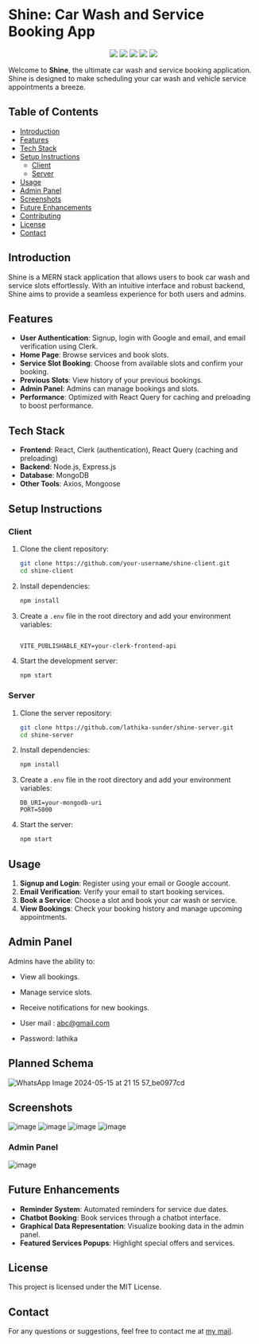 
# Shine: Car Wash and Service Booking App
<p align="center">
<img src="https://img.shields.io/badge/react-%2320232a.svg?style=for-the-badge&logo=react&logoColor=%2361DAFB">
<img src="https://img.shields.io/badge/-React%20Query-FF4154?style=for-the-badge&logo=react%20query&logoColor=white">
<img src="https://img.shields.io/badge/MongoDB-%234ea94b.svg?style=for-the-badge&logo=mongodb&logoColor=white">
<img src="https://img.shields.io/badge/express.js-%23404d59.svg?style=for-the-badge&logo=express&logoColor=%2361DAFB">
<img src="https://img.shields.io/badge/node.js-6DA55F?style=for-the-badge&logo=node.js&logoColor=white">
</p>

Welcome to **Shine**, the ultimate car wash and service booking application. Shine is designed to make scheduling your car wash and vehicle service appointments a breeze.

## Table of Contents

- [Introduction](#introduction)
- [Features](#features)
- [Tech Stack](#tech-stack)
- [Setup Instructions](#setup-instructions)
  - [Client](#client)
  - [Server](#server)
- [Usage](#usage)
- [Admin Panel](#admin-panel)
- [Screenshots](#screenshots)
- [Future Enhancements](#future-enhancements)
- [Contributing](#contributing)
- [License](#license)
- [Contact](#contact)

## Introduction

Shine is a MERN stack application that allows users to book car wash and service slots effortlessly. With an intuitive interface and robust backend, Shine aims to provide a seamless experience for both users and admins.

## Features

- **User Authentication**: Signup, login with Google and email, and email verification using Clerk.
- **Home Page**: Browse services and book slots.
- **Service Slot Booking**: Choose from available slots and confirm your booking.
- **Previous Slots**: View history of your previous bookings.
- **Admin Panel**: Admins can manage bookings and slots.
- **Performance**: Optimized with React Query for caching and preloading to boost performance.

## Tech Stack

- **Frontend**: React, Clerk (authentication), React Query (caching and preloading)
- **Backend**: Node.js, Express.js
- **Database**: MongoDB
- **Other Tools**: Axios, Mongoose

## Setup Instructions

### Client

1. Clone the client repository:
    ```sh
    git clone https://github.com/your-username/shine-client.git
    cd shine-client
    ```

2. Install dependencies:
    ```sh
    npm install
    ```

3. Create a `.env` file in the root directory and add your environment variables:
    ```env
    
    VITE_PUBLISHABLE_KEY=your-clerk-frontend-api
    ```

4. Start the development server:
    ```sh
    npm start
    ```

### Server

1. Clone the server repository:
    ```sh
    git clone https://github.com/lathika-sunder/shine-server.git
    cd shine-server
    ```

2. Install dependencies:
    ```sh
    npm install
    ```

3. Create a `.env` file in the root directory and add your environment variables:
    ```env
    DB_URI=your-mongodb-uri
    PORT=5000
    ```

4. Start the server:
    ```sh
    npm start
    ```

## Usage

1. **Signup and Login**: Register using your email or Google account.
2. **Email Verification**: Verify your email to start booking services.
3. **Book a Service**: Choose a slot and book your car wash or service.
4. **View Bookings**: Check your booking history and manage upcoming appointments.

## Admin Panel

Admins have the ability to:
- View all bookings.
- Manage service slots.
- Receive notifications for new bookings.

- User mail : abc@gmail.com
- Password: lathika

## Planned Schema
![WhatsApp Image 2024-05-15 at 21 15 57_be0977cd](https://github.com/lathika-sunder/shine-client/assets/95066409/04120e65-c954-4c60-a86a-4b104d99f867)

## Screenshots
![image](https://github.com/lathika-sunder/shine-client/assets/95066409/2583cede-97b8-453e-957b-48828c5ba674)
![image](https://github.com/lathika-sunder/shine-client/assets/95066409/d359fd31-2a5c-4537-9f43-88e8ebf97df0)
![image](https://github.com/lathika-sunder/shine-client/assets/95066409/f6329425-75bb-4f03-876d-d7472f156483)
![image](https://github.com/lathika-sunder/shine-client/assets/95066409/543de074-9c99-41ca-b701-6b06ebbf2a19)

### Admin Panel
![image](https://github.com/lathika-sunder/shine-client/assets/95066409/740aaa3b-e2a0-435e-aec4-48065ed6a76e)



## Future Enhancements

- **Reminder System**: Automated reminders for service due dates.
- **Chatbot Booking**: Book services through a chatbot interface.
- **Graphical Data Representation**: Visualize booking data in the admin panel.
- **Featured Services Popups**: Highlight special offers and services.

## License

This project is licensed under the MIT License. 

## Contact

For any questions or suggestions, feel free to contact me at [my mail](lathikasunder11@gmail.com).
